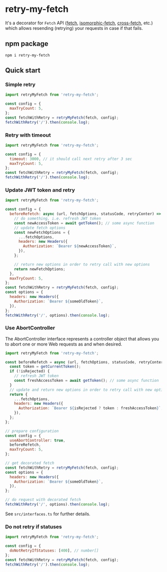 # retry-my-fetch

It's a decorator for `Fetch` API ([fetch](https://fetch.spec.whatwg.org/), [isomorphic-fetch](https://github.com/matthew-andrews/isomorphic-fetch), [cross-fetch](https://github.com/lquixada/cross-fetch), etc.) which allows resending (retrying) your requests in case if that fails.

## npm package

```console
npm i retry-my-fetch
```

## Quick start

### Simple retry

```js
import retryMyFetch from 'retry-my-fetch';

const config = {
  maxTryCount: 5,
};
const fetchWithRetry = retryMyFetch(fetch, config);
fetchWithRetry('/').then(console.log);
```

### Retry with timeout

```js
import retryMyFetch from 'retry-my-fetch';

const config = {
  timeout: 3000, // it should call next retry after 3 sec
  maxTryCount: 5,
};
const fetchWithRetry = retryMyFetch(fetch, config);
fetchWithRetry('/').then(console.log);
```

### Update JWT token and retry

```js
import retryMyFetch from 'retry-my-fetch';

const config = {
  beforeRefetch: async (url, fetchOptions, statusCode, retryConter) => {
    // do something, i.e. refresh JWT token
    const newAccessToken = await getToken(); // some async function
    // update fetch options
    const newFetchOptions = {
      ...fetchOptions,
      headers: new Headers({
        Authorization: `Bearer ${newAccessToken}`,
      }),
    };

    // return new options in order to retry call with new options
    return newFetchOptions;
  },
  maxTryCount: 5,
};
const fetchWithRetry = retryMyFetch(fetch, config);
const options = {
  headers: new Headers({
    Authorization: `Bearer ${someOldToken}`,
  }),
};
fetchWithRetry('/', options).then(console.log);
```

### Use AbortController

The AbortController interface
represents a controller object that allows you to abort one or more
Web requests as and when desired.

```js
import retryMyFetch from 'retry-my-fetch';

const beforeRefetch = async (url, fetchOptions, statusCode, retryConter, isRejected) => {
  const token = getCurrentToken();
  if (!isRejected) {
    // refresh JWT token
    const freshAccessToken = await getToken(); // some async function
  }
  // update and return new options in order to retry call with new options
  return {
    ...fetchOptions,
    headers: new Headers({
      Authorization: `Bearer ${isRejected ? token : freshAccessToken}`,
    }),
  };
};

// prepare configuration
const config = {
  useAbortController: true,
  beforeRefetch,
  maxTryCount: 5,
};

// get decorated fetch
const fetchWithRetry = retryMyFetch(fetch, config);
const options = {
  headers: new Headers({
    Authorization: `Bearer ${someOldToken}`,
  }),
};

// do request with decorated fetch
fetchWithRetry('/', options).then(console.log);
```

See `src/interfaces.ts` for further details.

### Do not retry if statuses

```js
import retryMyFetch from 'retry-my-fetch';

const config = {
  doNotRetryIfStatuses: [400], // number[]
};
const fetchWithRetry = retryMyFetch(fetch, config);
fetchWithRetry('/').then(console.log);
```
